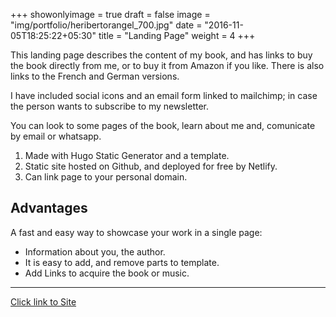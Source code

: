 +++
showonlyimage = true
draft = false
image = "img/portfolio/heribertorangel_700.jpg"
date = "2016-11-05T18:25:22+05:30"
title = "Landing Page"
weight = 4
+++

This landing page describes the content of my book, and has links to buy the book directly from me, or to buy it from Amazon if you like. There is also links to the French and German versions.

<!--more-->

I have included social icons and an email form linked to mailchimp; in case the person wants to subscribe to my newsletter.

You can look to some pages of the book, learn about me and, comunicate by email or whatsapp.

1. Made with Hugo Static Generator and a template.
2. Static site hosted on Github, and deployed for free by Netlify.
3. Can link page to your personal domain.


## Advantages

A fast and easy way to showcase your work in a single page:

* Information about you, the author.
* It is easy to add, and remove parts to template.
* Add Links to acquire the book or music.

---


[Click link to Site](https://keratoconus-book.netlify.app)